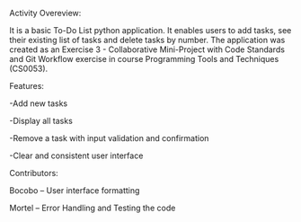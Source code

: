 Activity Overeview:

It is a basic To-Do List python application. It enables users to add tasks, see their existing list of tasks and delete tasks by number. 
The application was created as an Exercise 3 - Collaborative Mini-Project with Code Standards and Git Workflow exercise in course Programming Tools and Techniques (CS0053).


Features:

-Add new tasks

-Display all tasks 

-Remove a task with input validation and confirmation

-Clear and consistent user interface


Contributors:

Bocobo – User interface formatting

Mortel – Error Handling and Testing the code



